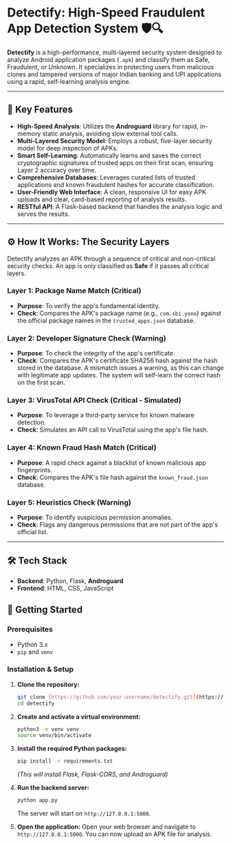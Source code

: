 # Detectify: High-Speed Fraudulent App Detection System 🛡️🔍

**Detectify** is a high-performance, multi-layered security system designed to analyze Android application packages (`.apk`) and classify them as Safe, Fraudulent, or Unknown. It specializes in protecting users from malicious clones and tampered versions of major Indian banking and UPI applications using a rapid, self-learning analysis engine.

---

## 🚀 Key Features

-   **High-Speed Analysis**: Utilizes the **Androguard** library for rapid, in-memory static analysis, avoiding slow external tool calls.
-   **Multi-Layered Security Model**: Employs a robust, five-layer security model for deep inspection of APKs.
-   **Smart Self-Learning**: Automatically learns and saves the correct cryptographic signatures of trusted apps on their first scan, ensuring Layer 2 accuracy over time.
-   **Comprehensive Databases**: Leverages curated lists of trusted applications and known fraudulent hashes for accurate classification.
-   **User-Friendly Web Interface**: A clean, responsive UI for easy APK uploads and clear, card-based reporting of analysis results.
-   **RESTful API**: A Flask-based backend that handles the analysis logic and serves the results.

---

## ⚙️ How It Works: The Security Layers

Detectify analyzes an APK through a sequence of critical and non-critical security checks. An app is only classified as **Safe** if it passes all critical layers.

### Layer 1: Package Name Match (Critical)
-   **Purpose**: To verify the app's fundamental identity.
-   **Check**: Compares the APK's package name (e.g., `com.sbi.yono`) against the official package names in the `trusted_apps.json` database.

### Layer 2: Developer Signature Check (Warning)
-   **Purpose**: To check the integrity of the app's certificate.
-   **Check**: Compares the APK's certificate SHA256 hash against the hash stored in the database. A mismatch issues a warning, as this can change with legitimate app updates. The system will self-learn the correct hash on the first scan.

### Layer 3: VirusTotal API Check (Critical - Simulated)
-   **Purpose**: To leverage a third-party service for known malware detection.
-   **Check**: Simulates an API call to VirusTotal using the app's file hash.

### Layer 4: Known Fraud Hash Match (Critical)
-   **Purpose**: A rapid check against a blacklist of known malicious app fingerprints.
-   **Check**: Compares the APK's file hash against the `known_fraud.json` database.

### Layer 5: Heuristics Check (Warning)
-   **Purpose**: To identify suspicious permission anomalies.
-   **Check**: Flags any dangerous permissions that are not part of the app's official list.

---

## 🛠️ Tech Stack

-   **Backend**: Python, Flask, **Androguard**
-   **Frontend**: HTML, CSS, JavaScript

## 🏁 Getting Started

### Prerequisites

-   Python 3.x
-   `pip` and `venv`

### Installation & Setup

1.  **Clone the repository:**
    ```bash
    git clone [https://github.com/your-username/detectify.git](https://github.com/your-username/detectify.git)
    cd detectify
    ```

2.  **Create and activate a virtual environment:**
    ```bash
    python3 -m venv venv
    source venv/bin/activate
    ```

3.  **Install the required Python packages:**
    ```bash
    pip install -r requirements.txt
    ```
    *(This will install Flask, Flask-CORS, and Androguard)*

4.  **Run the backend server:**
    ```bash
    python app.py
    ```
    The server will start on `http://127.0.0.1:5000`.

5.  **Open the application:**
    Open your web browser and navigate to `http://127.0.0.1:5000`. You can now upload an APK file for analysis.

